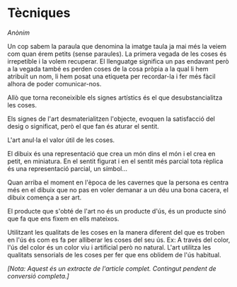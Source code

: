 # Tècniques
*Anònim*

Un cop sabem la paraula que denomina la imatge taula ja mai més la veiem com quan érem petits (sense paraules). La primera vegada de les coses és irrepetible i la volem recuperar. El llenguatge significa un pas endavant però a la vegada també es perden coses de la cosa pròpia a la qual li hem atribuït un nom, li hem posat una etiqueta per recordar-la i fer més fàcil alhora de poder comunicar-nos.

Allò que torna reconeixible els signes artístics és el que desubstancialitza les coses.

Els signes de l'art desmaterialitzen l'objecte, evoquen la satisfacció del desig o significat, però el que fan és aturar el sentit.

L'art anul·la el valor útil de les coses.

El dibuix és una representació que crea un món dins el món i el crea en petit, en miniatura. En el sentit figurat i en el sentit més parcial tota rèplica és una representació parcial, un símbol...

Quan arriba el moment en l'època de les cavernes que la persona es centra més en el dibuix que no pas en voler demanar a un déu una bona cacera, el dibuix comença a ser art.

El producte que s'obté de l'art no és un producte d'ús, és un producte sinó que fa que ens fixem en ells mateixos.

Utilitzant les qualitats de les coses en la manera diferent del que es troben en l'ús és com es fa per alliberar les coses del seu ús. Ex: A través del color, l'ús del color és un color viu i artificial però no natural. L'art utilitza les qualitats sensorials de les coses per fer que ens oblidem de l'ús habitual.

*[Nota: Aquest és un extracte de l'article complet. Contingut pendent de conversió completa.]*
